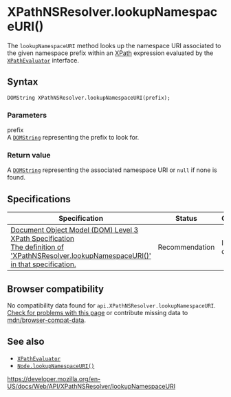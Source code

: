 XPathNSResolver.lookupNamespaceURI()
====================================

The `lookupNamespaceURI` method looks up the namespace URI associated to the given namespace prefix within an [XPath](https://developer.mozilla.org/en-US/docs/Glossary/XPath) expression evaluated by the [`XPathEvaluator`](../xpathevaluator) interface.

Syntax
------

    DOMString XPathNSResolver.lookupNamespaceURI(prefix);

### Parameters

prefix  
A [`DOMString`](../domstring) representing the prefix to look for.

### Return value

A [`DOMString`](../domstring) representing the associated namespace URI or `null` if none is found.

Specifications
--------------

<table><thead><tr class="header"><th>Specification</th><th>Status</th><th>Comment</th></tr></thead><tbody><tr class="odd"><td><a href="https://www.w3.org/TR/DOM-Level-3-XPath/xpath.html#XPathNSResolver-lookupNamespaceURI">Document Object Model (DOM) Level 3 XPath Specification<br />
<span class="small">The definition of 'XPathNSResolver.lookupNamespaceURI()' in that specification.</span></a></td><td><span class="spec-rec">Recommendation</span></td><td>Initial definition</td></tr></tbody></table>

Browser compatibility
---------------------

No compatibility data found for `api.XPathNSResolver.lookupNamespaceURI`.  
[Check for problems with this page](#on-github) or contribute missing data to [mdn/browser-compat-data](https://github.com/mdn/browser-compat-data).

See also
--------

-   [`XPathEvaluator`](../xpathevaluator)
-   [`Node.lookupNamespaceURI()`](../node/lookupnamespaceuri)

<a href="https://developer.mozilla.org/en-US/docs/Web/API/XPathNSResolver/lookupNamespaceURI" class="_attribution-link">https://developer.mozilla.org/en-US/docs/Web/API/XPathNSResolver/lookupNamespaceURI</a>
